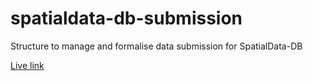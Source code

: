 # spatialdata-db-submission
Structure to manage and formalise data submission for SpatialData-DB

[Live link](https://theislab.github.io/spatialdata-db-curation/)
